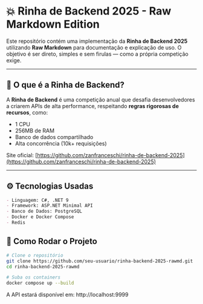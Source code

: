 ﻿# 💥 Rinha de Backend 2025 - Raw Markdown Edition

Este repositório contém uma implementação da **Rinha de Backend 2025** utilizando **Raw Markdown** para documentação e explicação de uso. O objetivo é ser direto, simples e sem firulas — como a própria competição exige.

---

## 🧠 O que é a Rinha de Backend?

A **Rinha de Backend** é uma competição anual que desafia desenvolvedores a criarem APIs de alta performance, respeitando **regras rigorosas de recursos**, como:

- 1 CPU
- 256MB de RAM
- Banco de dados compartilhado
- Alta concorrência (10k+ requisições)

Site oficial: [https://github.com/zanfranceschi/rinha-de-backend-2025](https://github.com/zanfranceschi/rinha-de-backend-2025)

---

## ⚙️ Tecnologias Usadas

```markdown
- Linguagem: C#, .NET 9
- Framework: ASP.NET Minimal API
- Banco de Dados: PostgreSQL
- Docker e Docker Compose
- Redis
```

## 🚀 Como Rodar o Projeto

```bash
# Clone o repositório
git clone https://github.com/seu-usuario/rinha-backend-2025-rawmd.git
cd rinha-backend-2025-rawmd

# Suba os containers
docker compose up --build
```

A API estará disponível em: http://localhost:9999
